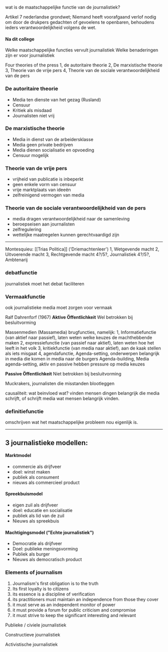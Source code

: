 
wat is de maatschappelijke functie van de journalistiek?

Artikel 7 nederlandse grondwet;
Niemand heeft voorafgaand verlof nodig om door de drukpers gedachten of gevoelens te openbaren, behoudens ieders verantwoordelijkheid volgens de wet.

#### Na dit college
Welke maatschappelijke functies vervult journalistiek
Welke benaderingen zijn er voor journalistiek

Four theories of the press
1, de autoritaire theorie
2, De marxistische theorie
3, Theorie van de vrije pers
4, Theorie van de sociale verantwoordelijkheid van de pers


### De autoritaire theorie
- Media ten dienste van het gezag (Rusland)
- Censuur
- Kritiek als misdaad
- Journalisten niet vrij

### De marxistische theorie
- Media in dienst van de arbeidersklasse
- Media geen private bedrijven
- Media dienen socialisatie en opvoeding
- Censuur mogelijk

### Theorie van de vrije pers
- vrijheid van publicatie is inbeperkt
- geen enkele vorm van censuur
- vrije marktplaats van ideeën
- zelfreinigend vermogen van media

### Theorie van de sociale verantwoordelijkheid van de pers
- media dragen verantwoordelijkheid naar de samenleving
- beroepseisen aan journalisten
- zelfregulering
- wettelijke maatregelen kunnen gerechtvaardigd zijn


----


Montesquieu: [[Trias Politica]] ('Driemachtenleer')
1, Wetgevende macht
2, Uitvoerende macht
3, Rechtgevende macht
4?/5?, Journalistiek 
4?/5?, Ambtenarij

### debatfunctie
journalistiek moet het debat faciliteren

### Vermaakfunctie
ook journalistieke media moet zorgen voor vermaak


Ralf Dahrenforf (1967)
**Aktive Öffentlichkeit**
Wel betrokken bij besluitvorming

Massenmedien (Massamedia)
brugfuncties, namelijk:
1, Informatiefunctie (van aktief naar passief), laten weten welke keuzes de machthebbende maken
2, expressiefunctie (van passief naar aktief), laten weten hoe het leeft in het volk
3, kritiekfunctie (van media naar aktief), aan de kaak stellen als iets misgaat
4, agendafunctie, 
	Agenda-setting, onderwerpen belangrijk in media die komen in media naar de burgers
	Agenda-building, 
	Media agenda-setting, aktiv en passive hebben pressure op media keuzes

**Passive Öffentlichkeit**
Niet betrokken bij besluitvorming

Muckrakers, journalisten die misstanden blootleggen


causaliteit: wat beinvloed wat? vinden mensen dingen belangrijk die media schrijft, of schrijft media wat mensen belangrijk vinden.


### definitiefunctie
omschrijven wat het maatschappelijke probleem nou eigenlijk is.

---
## 3 journalistieke modellen:
#### Marktmodel
- commercie als drijfveer
- doel: winst maken
- publiek als consument
- nieuws als commercieel product

#### Spreekbuismodel
- eigen zuil als drijfveer
- doel: educatie en socialisatie
- publiek als lid van de zuil
- Nieuws als spreekbuis

#### Machtigingsmodel ("Echte journalistiek")
- Democratie als drijfveer
- Doel: publieke meningsvorming
- Publiek als burger
- Nieuws als democratisch product


### Elements of journalism
1. Journalism's first obligation is to the truth
2. Its first loyalty is to citizens
3. its essence is a discipline of verification
4. its practitioners must maintain an independence from those they cover
5. it must serve as an independent monitor of power
6. it must provide a forum for public criticism and compromise
7. it must strive to keep the significant interesting and relevant


Publieke / civiele journalistiek


Constructieve journalistiek

Activistische journalistiek


